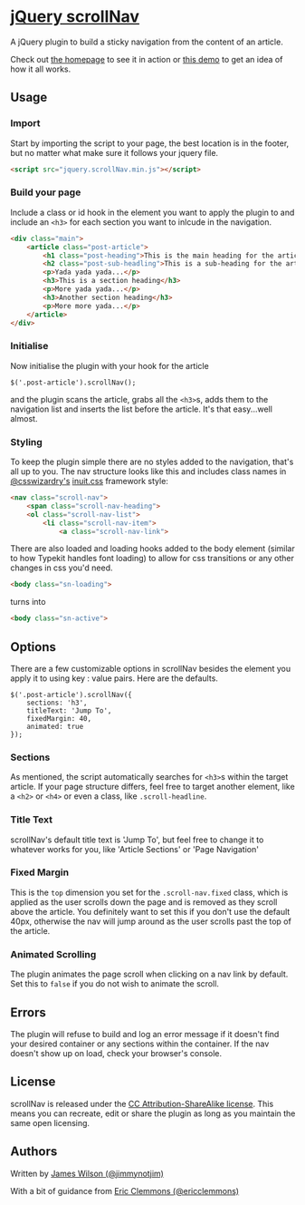# [jQuery scrollNav][1]

A jQuery plugin to build a sticky navigation from the content of an article.

Check out [the homepage][1] to see it in action or [this demo][2] to get an idea of how it all works.

## Usage

### Import

Start by importing the script to your page, the best location is in the footer, but no matter what make sure it follows your jquery file.

```html
<script src="jquery.scrollNav.min.js"></script>
```

### Build your page

Include a class or id hook in the element you want to apply the plugin to and include an `<h3>` for each section you want to inlcude in the navigation.

```html
<div class="main">
	<article class="post-article">
		<h1 class="post-heading">This is the main heading for the article</h1>
		<h2 class="post-sub-headling">This is a sub-heading for the article</h2>
		<p>Yada yada yada...</p>
		<h3>This is a section heading</h3>
		<p>More yada yada...</p>
		<h3>Another section heading</h3>
		<p>More more yada...</p>
	</article>
</div>
```

### Initialise

Now initialise the plugin with your hook for the article

```
$('.post-article').scrollNav();
```

and the plugin scans the article, grabs all the `<h3>`s, adds them to the navigation list and inserts the list before the article. It's that easy...well almost.

### Styling

To keep the plugin simple there are no styles added to the navigation, that's all up to you. The nav structure looks like this and includes class names in [@csswizardry's][3] [inuit.css][4] framework style:

```html
<nav class="scroll-nav">
	<span class="scroll-nav-heading">
	<ol class="scroll-nav-list">
		<li class="scroll-nav-item">
			<a class="scroll-nav-link">
```

There are also loaded and loading hooks added to the body element (similar to how Typekit handles font loading) to allow for css transitions or any other changes in css you'd need.

```html
<body class="sn-loading">
```

turns into

```html
<body class="sn-active">
```

## Options

There are a few customizable options in scrollNav besides the element you apply it to using key : value pairs. Here are the defaults.

```
$('.post-article').scrollNav({
	sections: 'h3', 
	titleText: 'Jump To',
	fixedMargin: 40,
	animated: true
});
```

### Sections

As mentioned, the script automatically searches for `<h3>`s within the target article. If your page structure differs, feel free to target another element, like a `<h2>` or `<h4>` or even a class, like `.scroll-headline`.

### Title Text

scrollNav's default title text is 'Jump To', but feel free to change it to whatever works for you, like 'Article Sections' or 'Page Navigation'

### Fixed Margin

This is the `top` dimension you set for the `.scroll-nav.fixed` class, which is applied as the user scrolls down the page and is removed as they scroll above the article. You definitely want to set this if you don't use the default 40px, otherwise the nav will jump around as the user scrolls past the top of the article.

### Animated Scrolling

The plugin animates the page scroll when clicking on a nav link by default. Set this to `false` if you do not wish to animate the scroll.

## Errors

The plugin will refuse to build and log an error message if it doesn't find your desired container or any sections within the container. If the nav doesn't show up on load, check your browser's console.

## License

scrollNav is released under the [CC Attribution-ShareAlike license][6]. This means you can recreate, edit or share the plugin as long as you maintain the same open licensing.

## Authors

Written by [James Wilson (@jimmynotjim)][7]

With a bit of guidance from [Eric Clemmons (@ericclemmons)][8]

[1]: http://jimmynotjim.github.com/scrollNav
[2]: #
[3]: https://twitter.com/csswizardry
[4]: http://inuitcss.com/
[6]: http://creativecommons.org/licenses/by-sa/3.0/
[7]: http://jimmynotjim.com
[8]: https://github.com/ericclemmons
	
	
	